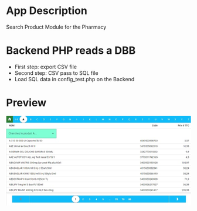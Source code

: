 # App Description

Search Product Module for the Pharmacy

# Backend PHP reads a DBB

- First step: export CSV file
- Second step: CSV pass to SQL file
- Load SQL data in config_test.php on the Backend

# Preview

![alt text](stock.jpg)
